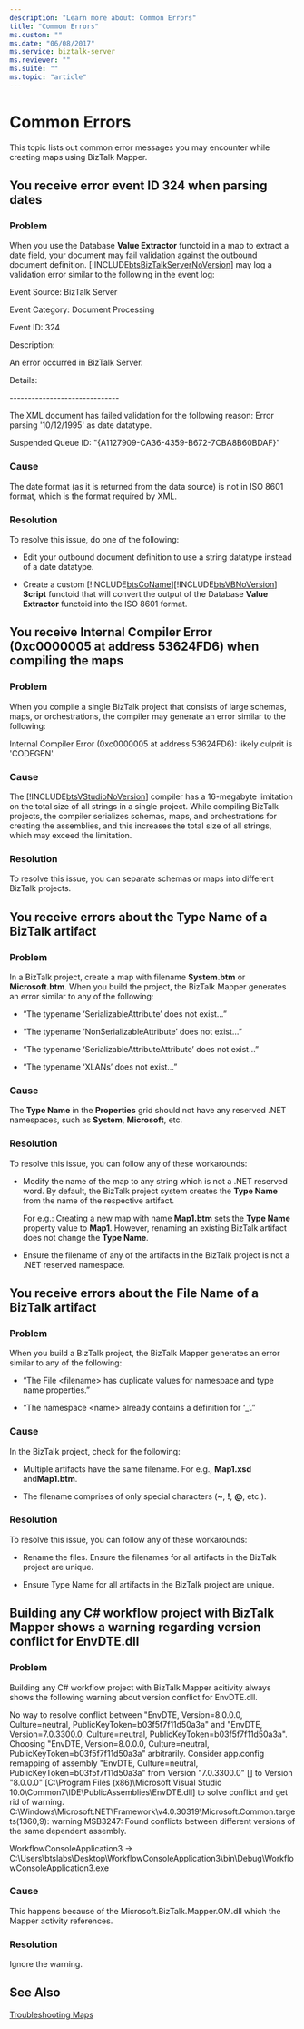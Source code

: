 ```yaml
---
description: "Learn more about: Common Errors"
title: "Common Errors"
ms.custom: ""
ms.date: "06/08/2017"
ms.service: biztalk-server
ms.reviewer: ""
ms.suite: ""
ms.topic: "article"
---
```

# Common Errors
This topic lists out common error messages you may encounter while creating maps using BizTalk Mapper.

## You receive error event ID 324 when parsing dates

### Problem
 When you use the Database **Value Extractor** functoid in a map to extract a date field, your document may fail validation against the outbound document definition. [!INCLUDE[btsBizTalkServerNoVersion](../includes/btsbiztalkservernoversion-md.md)] may log a validation error similar to the following in the event log:

 Event Source: BizTalk Server

 Event Category: Document Processing

 Event ID: 324

 Description:

 An error occurred in BizTalk Server.

 Details:

 -----------------------------\-

 The XML document has failed validation for the following reason: Error parsing '10/12/1995' as date datatype.

 Suspended Queue ID: "{A1127909-CA36-4359-B672-7CBA8B60BDAF}"

### Cause
 The date format (as it is returned from the data source) is not in ISO 8601 format, which is the format required by XML.

### Resolution
 To resolve this issue, do one of the following:

- Edit your outbound document definition to use a string datatype instead of a date datatype.

- Create a custom [!INCLUDE[btsCoName](../includes/btsconame-md.md)][!INCLUDE[btsVBNoVersion](../includes/btsvbnoversion-md.md)] **Script** functoid that will convert the output of the Database **Value Extractor** functoid into the ISO 8601 format.

## You receive Internal Compiler Error (0xc0000005 at address 53624FD6) when compiling the maps

### Problem
 When you compile a single BizTalk project that consists of large schemas, maps, or orchestrations, the compiler may generate an error similar to the following:

 Internal Compiler Error (0xc0000005 at address 53624FD6): likely culprit is 'CODEGEN'.

### Cause
 The [!INCLUDE[btsVStudioNoVersion](../includes/btsvstudionoversion-md.md)] compiler has a 16-megabyte limitation on the total size of all strings in a single project. While compiling BizTalk projects, the compiler serializes schemas, maps, and orchestrations for creating the assemblies, and this increases the total size of all strings, which may exceed the limitation.

### Resolution
 To resolve this issue, you can separate schemas or maps into different BizTalk projects.

## You receive errors about the Type Name of a BizTalk artifact

### Problem
 In a BizTalk project, create a map with filename **System.btm** or **Microsoft.btm**. When you build the project, the BizTalk Mapper generates an error similar to any of the following:

-   “The typename ‘SerializableAttribute’ does not exist…”

-   “The typename ‘NonSerializableAttribute’ does not exist…”

-   “The typename ‘SerializableAttributeAttribute’ does not exist…”

-   “The typename ‘XLANs’ does not exist…”

### Cause
 The **Type Name** in the **Properties** grid should not have any reserved .NET namespaces, such as **System**, **Microsoft**, etc.

### Resolution
 To resolve this issue, you can follow any of these workarounds:

-   Modify the name of the map to any string which is not a .NET reserved word. By default, the BizTalk project system creates the **Type Name** from the name of the respective artifact.

     For e.g.: Creating a new map with name **Map1.btm** sets the **Type Name** property value to **Map1**. However, renaming an existing BizTalk artifact does not change the **Type Name**.

-   Ensure the filename of any of the artifacts in the BizTalk project is not a .NET reserved namespace.

## You receive errors about the File Name of a BizTalk artifact

### Problem
 When you build a BizTalk project, the BizTalk Mapper generates an error similar to any of the following:

-   “The File \<filename\> has duplicate values for namespace and type name properties.”

-   “The namespace \<name\> already contains a definition for ‘_’.”

### Cause
 In the BizTalk project, check for the following:

-   Multiple artifacts have the same filename. For e.g., **Map1.xsd** and**Map1.btm**.

-   The filename comprises of only special characters (**~**, **!**, **@**, etc.).

### Resolution
 To resolve this issue, you can follow any of these workarounds:

-   Rename the files. Ensure the filenames for all artifacts in the BizTalk project are unique.

-   Ensure Type Name for all artifacts in the BizTalk project are unique.

## Building any C# workflow project with BizTalk Mapper shows a warning regarding version conflict for EnvDTE.dll

### Problem
 Building any C# workflow project with BizTalk Mapper acitivity always shows the following warning about version conflict for EnvDTE.dll.

 No way to resolve conflict between "EnvDTE, Version=8.0.0.0, Culture=neutral, PublicKeyToken=b03f5f7f11d50a3a" and "EnvDTE, Version=7.0.3300.0, Culture=neutral, PublicKeyToken=b03f5f7f11d50a3a". Choosing "EnvDTE, Version=8.0.0.0, Culture=neutral, PublicKeyToken=b03f5f7f11d50a3a" arbitrarily.  Consider app.config remapping of assembly "EnvDTE, Culture=neutral, PublicKeyToken=b03f5f7f11d50a3a" from Version "7.0.3300.0" [] to Version "8.0.0.0" [C:\Program Files (x86)\Microsoft Visual Studio 10.0\Common7\IDE\PublicAssemblies\EnvDTE.dll] to solve conflict and get rid of warning. C:\Windows\Microsoft.NET\Framework\v4.0.30319\Microsoft.Common.targets(1360,9): warning MSB3247: Found conflicts between different versions of the same dependent assembly.

 WorkflowConsoleApplication3 -> C:\Users\btslabs\Desktop\WorkflowConsoleApplication3\bin\Debug\WorkflowConsoleApplication3.exe

### Cause
 This happens because of the Microsoft.BizTalk.Mapper.OM.dll which the Mapper activity references.

### Resolution
 Ignore the warning.

## See Also
 [Troubleshooting Maps](../core/troubleshooting-maps.md)
